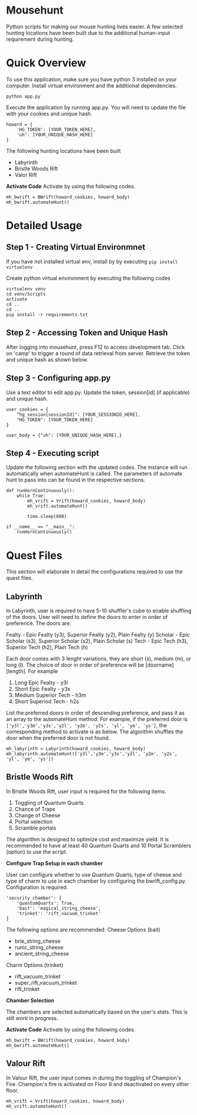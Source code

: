 # Mousehunt

Python scripts for making our mouse hunting lives easier. A few selected hunting locations have been built due to the additional human-input requirement during hunting.

# Quick Overview

To use this application, make sure you have python 3 installed on your computer. Install virtual environment and the additional dependencies.

```
python app.py
```

Execute the application by running app.py. You will need to update the file with your cookies and unique hash.

```
howard = {
    'HG_TOKEN': [YOUR_TOKEN_HERE],
    'uh': ]YOUR_UNIQUE_HASH_HERE]
}
```

The following hunting locations have been built

-   Labyrinth
-   Bristle Woods Rift
-   Valor Rift

**Activate Code**
Activate by using the following codes.

```
mh_bwrift = BWrift(howard_cookies, howard_body)
mh_bwrift.automateHunt()
```

# Detailed Usage

## Step 1 - Creating Virtual Environmnet

If you have not installed virtual env, install by by executing `pip install virtualenv`

Create python virtual environment by executing the following codes

```
virtualenv venv
cd venv/Scripts
activate
cd ..
cd ..
pip install -r requirements.txt
```

## Step 2 - Accessing Token and Unique Hash

After logging into mousehunt, press F12 to access development tab. Click on 'camp' to trigger a round of data retrieval from server. Retrieve the token and unique hash as shown below.

## Step 3 - Configuring app.py

Use a text editor to edit app.py. Update the token, session[id] (if applicable) and unique hash.

```
user_cookies = {
    "hg_session[sessionId]": [YOUR_SESSIONID_HERE],
    "HG_TOKEN": [YOUR_TOKEN_HERE]
}

user_body = {"uh": [YOUR_UNIQUE_HASH_HERE],}
```

## Step 4 - Executing script

Update the following section with the updated codes. The instance will run automatically when automateHunt is called. The parameters of automate hunt to pass into can be found in the respective sections.

```
def runHornContinuously():
    while True:
        mh_vrift = Vrift(howard_cookies, howard_body)
        mh_vrift.automateHunt()

        time.sleep(600)

if __name__ == "__main__":
    runHornContinuously()
```

# Quest Files

This section will elaborate in detail the configurations required to use the quest files.

## Labyrinth

In Labyrinth, user is required to have 5-10 shuffler's cube to enable shuffling of the doors. User will need to define the doors to enter in order of preference. The doors are:

Fealty - Epic Fealty (y3), Superior Fealty (y2), Plain Fealty (y)
Scholar - Epic Scholar (s3), Superior Scholar (s2), Plain Scholar (s)
Tech - Epic Tech (h3), Superior Tech (h2), Plain Tech (h)

Each door comes with 3 lenght variations, they are short (s), medium (m), or long (l). The choice of door in order of preference will be [doorname][length]. For example

1. Long Epic Fealty - y3l
2. Short Epic Fealty - y3s
3. Medium Superior Tech - h3m
4. Short Superiod Tech - h2s

List the preferred doors in order of descending preference, and pass it as an array to the automateHunt method. For example, if the preferred door is `['y3l','y3m','y3s','y2l', 'y2m', 'y2s', 'yl', 'ym', 'ys']`, the corresponding method to activate is as below. The algorithm shuffles the door when the preferred door is not found.

```
mh_labyrinth = Labyrinth(howard_cookies, howard_body)
mh_labyrinth.automateHunt(['y3l','y3m','y3s','y2l', 'y2m', 'y2s', 'yl', 'ym', 'ys'])
```

## Bristle Woods Rift

In Bristle Woods Rift, user input is required for the following items.

1. Toggling of Quantum Quarts
2. Chance of Traps
3. Change of Cheese
4. Portal selection
5. Scramble portals

The algorithm is designed to optimize cost and maximize yield. It is recommended to have at least 40 Quantum Quarts and 10 Portal Scramblers (option) to use the script.

**Configure Trap Setup in each chamber**

User can configure whether to use Quantum Quarts, type of cheese and type of charm to use in each chamber by configuring the bwrift_config.py. Configuration is required.

```
'security_chamber': {
    'quantumQuarts': True,
    'bait': 'magical_string_cheese',
    'trinket': 'rift_vacuum_trinket'
}
```

The following options are recommended:
Cheese Options (bait)

-   brie_string_cheese
-   runic_string_cheese
-   ancient_string_cheese

Charm Options (trinket)

-   rift_vacuum_trinket
-   super_rift_vacuum_trinket
-   rift_trinket

**Chamber Selection**

The chambers are selected automatically based on the user's stats. This is still work in progress.

**Activate Code**
Activate by using the following codes.

```
mh_bwrift = BWrift(howard_cookies, howard_body)
mh_bwrift.automateHunt()
```

## Valour Rift

In Valour Rift, the user input comes in during the toggling of Champion's Fire. Champion's fire is activated on Floor 8 and deactivated on every other floor.

```
mh_vrift = Vrift(howard_cookies, howard_body)
mh_vrift.automateHunt()
```

